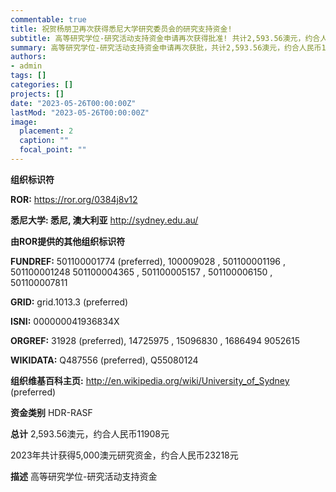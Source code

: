 ```yaml
---
commentable: true
title: 祝贺杨朋卫再次获得悉尼大学研究委员会的研究支持资金!
subtitle: 高等研究学位-研究活动支持资金申请再次获得批准! 共计2,593.56澳元，约合人民币11908元
summary: 高等研究学位-研究活动支持资金申请再次获批，共计2,593.56澳元，约合人民币11908元。2023年共计获得5,000澳元研究资金，约合人民币23218元。
authors:
- admin
tags: []
categories: []
projects: []
date: "2023-05-26T00:00:00Z"
lastMod: "2023-05-26T00:00:00Z"
image:
  placement: 2
  caption: ""
  focal_point: ""
---
```

**组织标识符**

**ROR:** https://ror.org/0384j8v12

**悉尼大学: 悉尼, 澳大利亚**
http://sydney.edu.au/

**由ROR提供的其他组织标识符**

**FUNDREF:** 501100001774 (preferred), 100009028 , 501100001196 , 501100001248 501100004365 , 501100005157 , 501100006150 , 501100007811

**GRID:** grid.1013.3 (preferred)

**ISNI:** 000000041936834X

**ORGREF:** 31928 (preferred), 14725975 , 15096830 , 1686494 9052615

**WIKIDATA:** Q487556 (preferred), Q55080124

**组织维基百科主页:** http://en.wikipedia.org/wiki/University_of_Sydney (preferred)

**资金类别**
HDR-RASF

**总计**
2,593.56澳元，约合人民币11908元

2023年共计获得5,000澳元研究资金，约合人民币23218元

**描述**
高等研究学位-研究活动支持资金
